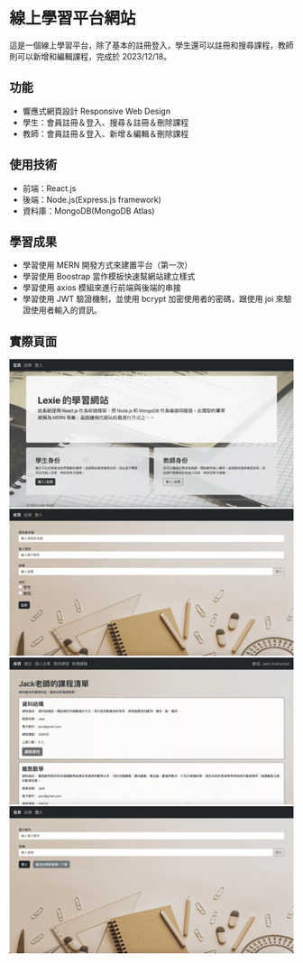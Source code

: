 # 線上學習平台網站

這是一個線上學習平台，除了基本的註冊登入，學生還可以註冊和搜尋課程，教師則可以新增和編輯課程，完成於 2023/12/18。

## 功能

- 響應式網頁設計 Responsive Web Design
- 學生：會員註冊＆登入、搜尋＆註冊＆刪除課程
- 教師：會員註冊＆登入、新增＆編輯＆刪除課程

## 使用技術

- 前端：React.js
- 後端：Node.js(Express.js framework)
- 資料庫：MongoDB(MongoDB Atlas)

## 學習成果

- 學習使用 MERN 開發方式來建置平台（第一次）
- 學習使用 Boostrap 當作模板快速幫網站建立樣式
- 學習使用 axios 模組來進行前端與後端的串接
- 學習使用 JWT 驗證機制，並使用 bcrypt 加密使用者的密碼，跟使用 joi 來驗證使用者輸入的資訊。

## 實際頁面

![image](https://github.com/Alex900806/Online-Learning-website/blob/main/demo_pictures/mern.webp)
![image](https://github.com/Alex900806/Online-Learning-website/blob/main/demo_pictures/mern2.webp)
![image](https://github.com/Alex900806/Online-Learning-website/blob/main/demo_pictures/mern3.webp)
![image](https://github.com/Alex900806/Online-Learning-website/blob/main/demo_pictures/mern4.webp)
